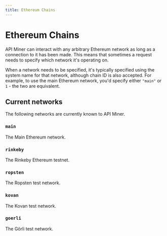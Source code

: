 ```yaml
---
title: Ethereum Chains
---
```


# Ethereum Chains

API Miner can interact with any arbitrary Ethereum network as long as a connection
to it has been made. This means that sometimes a request needs to specify which
network it's operating on.

When a network needs to be specified, it's typically specified using the system
name for that network, although chain ID is also accepted. For example, to use the
main Ethereum network, you'd specify either `"main"` or `1` - the two are equivalent.

## Current networks
The following networks are currently known to API Miner.

### `main`

The Main Ethereum network.

### `rinkeby`

The Rinkeby Ethereum testnet.

### `ropsten`

The Ropsten test network.

### `kovan`

The Kovan test network.

### `goerli`

The Görli test network.
